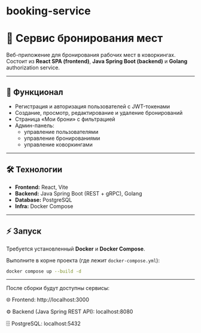 # booking-service

# 🏢 Сервис бронирования мест

Веб-приложение для бронирования рабочих мест в коворкингах.  
Состоит из **React SPA (frontend)**, **Java Spring Boot (backend)** и **Golang** authorization service.  

---

## 🚀 Функционал
- Регистрация и авторизация пользователей с JWT-токенами  
- Создание, просмотр, редактирование и удаление бронирований  
- Страница «Мои брони» с фильтрацией  
- Админ-панель:
  - управление пользователями  
  - управление бронированиями  
  - управление коворкингами  

---

## 🛠️ Технологии
- **Frontend:** React, Vite  
- **Backend:** Java Spring Boot (REST + gRPC), Golang
- **Database:** PostgreSQL  
- **Infra:** Docker Compose  

---

## ⚡ Запуск

Требуется установленный **Docker** и **Docker Compose**.  

Выполните в корне проекта (где лежит `docker-compose.yml`):

```bash
docker compose up --build -d
```

---

После сборки будут доступны сервисы:

🌐 Frontend: http://localhost:3000

⚙️ Backend (Java Spring REST API): localhost:8080

🗄 PostgreSQL: localhost:5432
